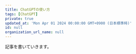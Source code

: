 ```yaml
---
title: ChatGPTの使い方
tags: [ChatGPT]
private: true
updated_at: 'Mon Apr 01 2024 00:00:00 GMT+0900 (日本標準時)'
id: null
organization_url_name: null
---
```

記事を書いていきます。
